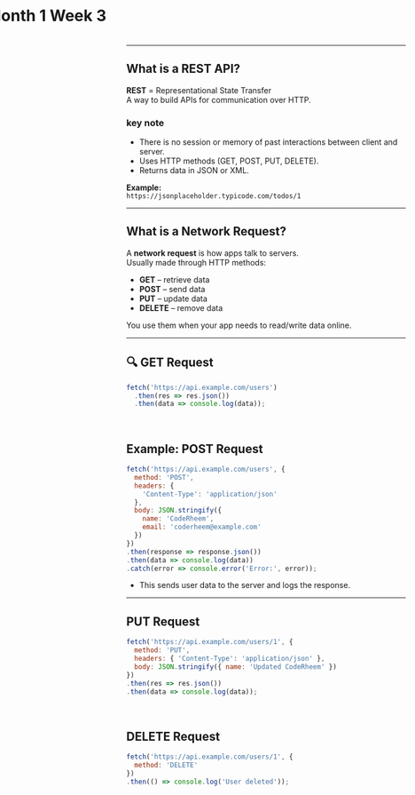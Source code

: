 # Month 1 Week 3

<style>
  h1 {
    left: 50%;
    top: 50%;
    transform: translate(-50%, -50%);
  }
</style>

---  

## What is a REST API?

**REST** = Representational State Transfer  
A way to build APIs for communication over HTTP.
### key note

- There is no session or memory of past interactions between client and server.
- Uses HTTP methods (GET, POST, PUT, DELETE).
- Returns data in JSON or XML.

**Example:**  
`https://jsonplaceholder.typicode.com/todos/1`

---

## What is a Network Request?

A **network request** is how apps talk to servers.  
Usually made through HTTP methods:

- **GET** – retrieve data  
- **POST** – send data  
- **PUT** – update data  
- **DELETE** – remove data  

You use them when your app needs to read/write data online.


---

## 🔍 GET Request

```js
fetch('https://api.example.com/users')
  .then(res => res.json())
  .then(data => console.log(data));
```
<br />

## Example: POST Request

```js
fetch('https://api.example.com/users', {
  method: 'POST',
  headers: {
    'Content-Type': 'application/json'
  },
  body: JSON.stringify({
    name: 'CodeRheem',
    email: 'coderheem@example.com'
  })
})
.then(response => response.json())
.then(data => console.log(data))
.catch(error => console.error('Error:', error));
```

- This sends user data to the server and logs the response.

---

## PUT Request

```js
fetch('https://api.example.com/users/1', {
  method: 'PUT',
  headers: { 'Content-Type': 'application/json' },
  body: JSON.stringify({ name: 'Updated CodeRheem' })
})
.then(res => res.json())
.then(data => console.log(data));
```

<br />

## DELETE Request

```js
fetch('https://api.example.com/users/1', {
  method: 'DELETE'
})
.then(() => console.log('User deleted'));
```

